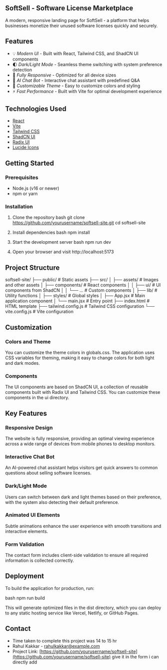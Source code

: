 ## SoftSell - Software License Marketplace

A modern, responsive landing page for SoftSell - a platform that helps businesses monetize their unused software licenses quickly and securely.

## Features

- 💡 *Modern UI* - Built with React, Tailwind CSS, and ShadCN UI components
- 🌓 *Dark/Light Mode* - Seamless theme switching with system preference detection
- 📱 *Fully Responsive* - Optimized for all device sizes
- 💬 *AI Chat Bot* - Interactive chat assistant with predefined Q&A
- 🎨 *Customizable Theme* - Easy to customize colors and styling
- ⚡ *Fast Performance* - Built with Vite for optimal development experience

## Technologies Used

- [React](https://reactjs.org/)
- [Vite](https://vitejs.dev/)
- [Tailwind CSS](https://tailwindcss.com/)
- [ShadCN UI](https://ui.shadcn.com/)
- [Radix UI](https://www.radix-ui.com/)
- [Lucide Icons](https://lucide.dev/)

## Getting Started

### Prerequisites

- Node.js (v16 or newer)
- npm or yarn

### Installation

1. Clone the repository
   bash
   git clone https://github.com/yourusername/softsell-site.git
   cd softsell-site
   

2. Install dependencies
   bash
   npm install
   

3. Start the development server
   bash
   npm run dev
   

4. Open your browser and visit http://localhost:5173

## Project Structure


softsell-site/
├── public/              # Static assets
├── src/
│   ├── assets/          # Images and other assets
│   ├── components/      # React components
│   │   ├── ui/          # UI components from ShadCN
│   │   └── ...          # Custom components
│   ├── lib/             # Utility functions
│   ├── styles/          # Global styles
│   ├── App.jsx          # Main application component
│   └── main.jsx         # Entry point
├── index.html           # HTML template
├── tailwind.config.js   # Tailwind CSS configuration
└── vite.config.js       # Vite configuration


## Customization

### Colors and Theme

You can customize the theme colors in globals.css. The application uses CSS variables for theming, making it easy to change colors for both light and dark modes.

### Components

The UI components are based on ShadCN UI, a collection of reusable components built with Radix UI and Tailwind CSS. You can customize these components in the ui directory.

## Key Features

### Responsive Design
The website is fully responsive, providing an optimal viewing experience across a wide range of devices from mobile phones to desktop monitors.

### Interactive Chat Bot
An AI-powered chat assistant helps visitors get quick answers to common questions about selling software licenses.

### Dark/Light Mode
Users can switch between dark and light themes based on their preference, with the system also detecting their default preference.

### Animated UI Elements
Subtle animations enhance the user experience with smooth transitions and interactive elements.

### Form Validation
The contact form includes client-side validation to ensure all required information is collected correctly.

## Deployment

To build the application for production, run:

bash
npm run build


This will generate optimized files in the dist directory, which you can deploy to any static hosting service like Vercel, Netlify, or GitHub Pages.
 

## Contact
- Time taken to complete this project was 14 to 15 hr
- Rahul Kakkar - rahulkakkar@example.com
- Project Link: [https://github.com/yourusername/softsell-site](https://github.com/yourusername/softsell-site) give it in the form i can directly add
